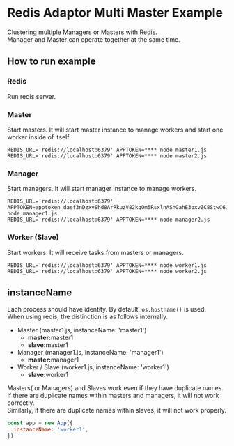# Redis Adaptor Multi Master Example

Clustering multiple Managers or Masters with Redis.  
Manager and Master can operate together at the same time.

## How to run example

### Redis
Run redis server.

### Master
Start masters. It will start master instance to manage workers and start one worker inside of itself.
```
REDIS_URL='redis://localhost:6379' APPTOKEN=**** node master1.js
REDIS_URL='redis://localhost:6379' APPTOKEN=**** node master2.js
```

### Manager
Start managers. It will start manager instance to manage workers.
```
REDIS_URL='redis://localhost:6379' APPTOKEN=apptoken_daef3nDzxvShd8ArRkuzV82kqOm5RsxlnAShGahE3oxvZC8StwC6UOcvhB7wwNFL node manager1.js
REDIS_URL='redis://localhost:6379' APPTOKEN=**** node manager2.js
```

### Worker (Slave)
Start workers. It will receive tasks from masters or managers.
```
REDIS_URL='redis://localhost:6379' APPTOKEN=**** node worker1.js
REDIS_URL='redis://localhost:6379' APPTOKEN=**** node worker2.js
```

## instanceName

Each process should have identity. By default, `os.hostname()` is used.  
When using redis, the distinction is as follows internally.

<!-- Note: Using &#8203; for formatting. -->

- Master (master1.js, instanceName: 'master1')
  - **master:**&#8203;master1
  - **slave:**&#8203;master1
- Manager (manager1.js, instanceName: 'manager1')
  - **master:**&#8203;manager1
- Worker / Slave (worker1.js, instanceName: 'worker1')
  - **slave:**&#8203;worker1

Masters( or Managers) and Slaves work even if they have duplicate names.  
If there are duplicate names within masters and managers, it will not work correctly.  
Similarly, if there are duplicate names within slaves, it will not work properly.  

```javascript
const app = new App({
  instanceName: 'worker1',
});
```
